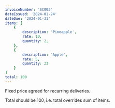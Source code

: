 ```yaml
---
invoiceNumber: 'SC003'
dateIssued: '2024-01-24'
dateDue: '2024-01-31'
items: [
    {
        description: 'Pineapple',
        rate: 10,
        quantity: 2,
    },
    {
        description: 'Apple',
        rate: 5,
        quantity: 23
    }
]
total: 100
---
```

Fixed price agreed for recurring deliveries.

Total should be 100, i.e. total overrides sum of items.
